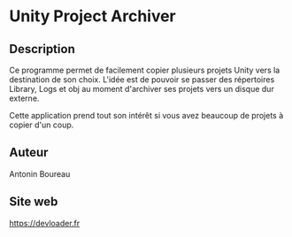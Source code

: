 # Unity Project Archiver

## Description
Ce programme permet de facilement copier plusieurs projets Unity vers la destination de son choix. L'idée est de pouvoir se passer des répertoires Library, Logs et obj au moment d'archiver ses projets vers un disque dur externe.

Cette application prend tout son intérêt si vous avez beaucoup de projets à copier d'un coup.

## Auteur
Antonin Boureau
## Site web
https://devloader.fr
